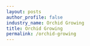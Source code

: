 ```yaml
---
layout: posts 
author_profile: false 
industry_name: Orchid Growing
title: Orchid Growing
permalink: /orchid-growing
---
```

